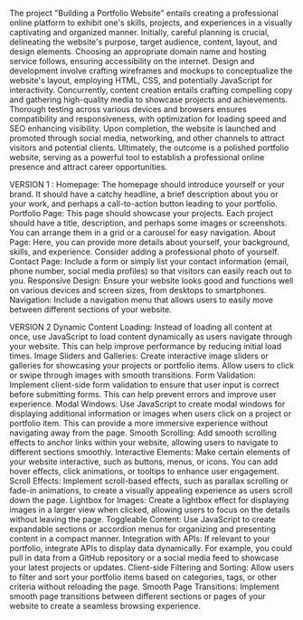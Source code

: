 The project "Building a Portfolio Website" entails creating a professional online platform to exhibit one's skills, projects, and experiences in a visually captivating and organized manner. Initially, careful planning is crucial, delineating the website's purpose, target audience, content, layout, and design elements. Choosing an appropriate domain name and hosting service follows, ensuring accessibility on the internet. Design and development involve crafting wireframes and mockups to conceptualize the website's layout, employing HTML, CSS, and potentially JavaScript for interactivity. Concurrently, content creation entails crafting compelling copy and gathering high-quality media to showcase projects and achievements. Thorough testing across various devices and browsers ensures compatibility and responsiveness, with optimization for loading speed and SEO enhancing visibility. Upon completion, the website is launched and promoted through social media, networking, and other channels to attract visitors and potential clients. Ultimately, the outcome is a polished portfolio website, serving as a powerful tool to establish a professional online presence and attract career opportunities.

VERSION 1 :
Homepage: The homepage should introduce yourself or your brand. It should have a catchy headline, a brief description about you or your work, and perhaps a call-to-action button leading to your portfolio.
Portfolio Page: This page should showcase your projects. Each project should have a title, description, and perhaps some images or screenshots. You can arrange them in a grid or a carousel for easy navigation.
About Page: Here, you can provide more details about yourself, your background, skills, and experience. Consider adding a professional photo of yourself.
Contact Page: Include a form or simply list your contact information (email, phone number, social media profiles) so that visitors can easily reach out to you.
Responsive Design: Ensure your website looks good and functions well on various devices and screen sizes, from desktops to smartphones.
Navigation: Include a navigation menu that allows users to easily move between different sections of your website.

VERSION 2 
Dynamic Content Loading: Instead of loading all content at once, use JavaScript to load content dynamically as users navigate through your website. This can help improve performance by reducing initial load times.
Image Sliders and Galleries: Create interactive image sliders or galleries for showcasing your projects or portfolio items. Allow users to click or swipe through images with smooth transitions.
Form Validation: Implement client-side form validation to ensure that user input is correct before submitting forms. This can help prevent errors and improve user experience.
Modal Windows: Use JavaScript to create modal windows for displaying additional information or images when users click on a project or portfolio item. This can provide a more immersive experience without navigating away from the page.
Smooth Scrolling: Add smooth scrolling effects to anchor links within your website, allowing users to navigate to different sections smoothly.
Interactive Elements: Make certain elements of your website interactive, such as buttons, menus, or icons. You can add hover effects, click animations, or tooltips to enhance user engagement.
Scroll Effects: Implement scroll-based effects, such as parallax scrolling or fade-in animations, to create a visually appealing experience as users scroll down the page.
Lightbox for Images: Create a lightbox effect for displaying images in a larger view when clicked, allowing users to focus on the details without leaving the page.
Toggleable Content: Use JavaScript to create expandable sections or accordion menus for organizing and presenting content in a compact manner.
Integration with APIs: If relevant to your portfolio, integrate APIs to display data dynamically. For example, you could pull in data from a GitHub repository or a social media feed to showcase your latest projects or updates.
Client-side Filtering and Sorting: Allow users to filter and sort your portfolio items based on categories, tags, or other criteria without reloading the page.
Smooth Page Transitions: Implement smooth page transitions between different sections or pages of your website to create a seamless browsing experience.